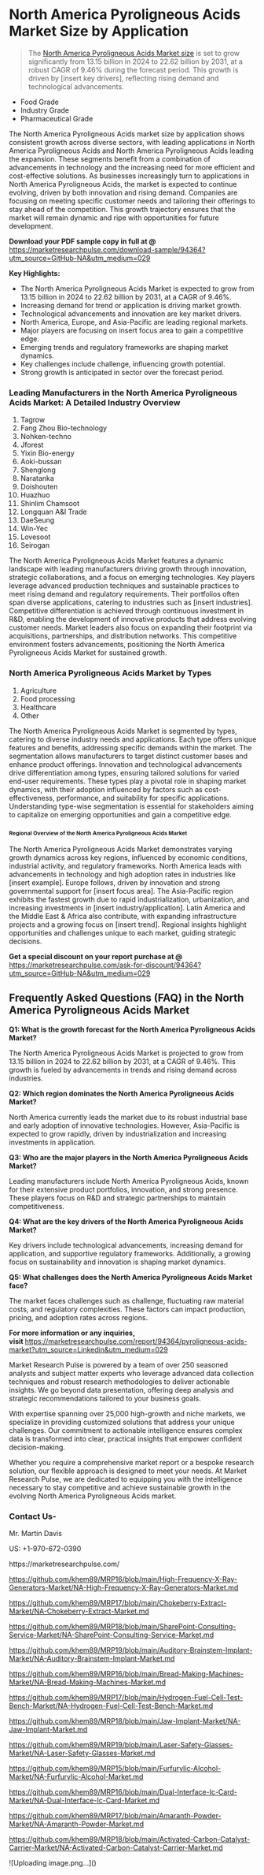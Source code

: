 <h1>North America Pyroligneous Acids Market&nbsp;Size by Application</h1><blockquote><p>The <a href="https://marketresearchpulse.com/download-sample/94364?utm_source=GitHub-NA&amp;utm_medium=029">North America Pyroligneous Acids Market size</a> is set to grow significantly from 13.15 billion in 2024 to 22.62 billion by 2031, at a robust CAGR of 9.46% during the forecast period. This growth is driven by [insert key drivers], reflecting rising demand and technological advancements.</p></blockquote><ul><li>Food Grade<li> Industry Grade<li> Pharmaceutical Grade</li></ul><p>The North America Pyroligneous Acids market size by application shows consistent growth across diverse sectors, with leading applications in North America Pyroligneous Acids and North America Pyroligneous Acids leading the expansion. These segments benefit from a combination of advancements in technology and the increasing need for more efficient and cost-effective solutions. As businesses increasingly turn to applications in North America Pyroligneous Acids, the market is expected to continue evolving, driven by both innovation and rising demand. Companies are focusing on meeting specific customer needs and tailoring their offerings to stay ahead of the competition. This growth trajectory ensures that the market will remain dynamic and ripe with opportunities for future development.</p><p><strong>Download your PDF sample copy in full at @ </strong><a href="https://marketresearchpulse.com/download-sample/94364?utm_source=GitHub-NA&amp;utm_medium=029">https://marketresearchpulse.com/download-sample/94364?utm_source=GitHub-NA&amp;utm_medium=029</a></p><p><strong>Key Highlights: </strong></p><ul><li>The North America Pyroligneous Acids Market is expected to grow from 13.15 billion in 2024 to 22.62 billion by 2031, at a CAGR of 9.46%.</li><li>Increasing demand for trend or application is driving market growth.</li><li>Technological advancements and innovation are key market drivers.</li><li>North America, Europe, and Asia-Pacific are leading regional markets.</li><li>Major players are focusing on insert focus area to gain a competitive edge.</li><li>Emerging trends and regulatory frameworks are shaping market dynamics.</li><li>Key challenges include challenge, influencing growth potential.</li><li>Strong growth is anticipated in sector over the forecast period.</li></ul><h3>Leading Manufacturers in the North America Pyroligneous Acids Market: A Detailed Industry Overview</h3><ol><li>Tagrow</li><li>Fang Zhou Bio-technology</li><li>Nohken-techno</li><li>Jforest</li><li>Yixin Bio-energy</li><li>Aoki-bussan</li><li>Shenglong</li><li>Naratanka</li><li>Doishouten</li><li>Huazhuo</li><li>Shinlim Chamsoot</li><li>Longquan A&I Trade</li><li>DaeSeung</li><li>Win-Yec</li><li>Lovesoot</li><li>Seirogan</li></ol><div class="flex max-w-full flex-col flex-grow"><div class="min-h-8 text-message flex w-full flex-col items-end gap-2 whitespace-normal break-words [.text-message+&amp;]:mt-5" dir="auto" data-message-author-role="assistant" data-message-id="fd8432e4-4910-450d-b182-61b7bfb0a01f" data-message-model-slug="gpt-4o"><div class="flex w-full flex-col gap-1 empty:hidden first:pt-[3px]"><div class="markdown prose w-full break-words dark:prose-invert light"><p>The North America Pyroligneous Acids Market features a dynamic landscape with leading manufacturers driving growth through innovation, strategic collaborations, and a focus on emerging technologies. Key players leverage advanced production techniques and sustainable practices to meet rising demand and regulatory requirements. Their portfolios often span diverse applications, catering to industries such as [insert industries]. Competitive differentiation is achieved through continuous investment in R&amp;D, enabling the development of innovative products that address evolving customer needs. Market leaders also focus on expanding their footprint via acquisitions, partnerships, and distribution networks. This competitive environment fosters advancements, positioning the North America Pyroligneous Acids Market for sustained growth.</p></div></div></div></div><h3>North America Pyroligneous Acids Market by Types</h3><ol><li>Agriculture<li> Food processing<li> Healthcare<li> Other</li></ol><div class="flex max-w-full flex-col flex-grow"><div class="min-h-8 text-message flex w-full flex-col items-end gap-2 whitespace-normal break-words [.text-message+&amp;]:mt-5" dir="auto" data-message-author-role="assistant" data-message-id="084470be-0bb7-4664-bddf-5156b4f41249" data-message-model-slug="gpt-4o-mini"><div class="flex w-full flex-col gap-1 empty:hidden first:pt-[3px]"><div class="markdown prose w-full break-words dark:prose-invert light"><p>The North America Pyroligneous Acids Market is segmented by types, catering to diverse industry needs and applications. Each type offers unique features and benefits, addressing specific demands within the market. The segmentation allows manufacturers to target distinct customer bases and enhance product offerings. Innovation and technological advancements drive differentiation among types, ensuring tailored solutions for varied end-user requirements. These types play a pivotal role in shaping market dynamics, with their adoption influenced by factors such as cost-effectiveness, performance, and suitability for specific applications. Understanding type-wise segmentation is essential for stakeholders aiming to capitalize on emerging opportunities and gain a competitive edge.</p></div></div></div></div><h3><span style="font-size: 11px;">Regional Overview of the North America Pyroligneous Acids Market</span></h3><div class="flex max-w-full flex-col flex-grow"><div class="min-h-8 text-message flex w-full flex-col items-end gap-2 whitespace-normal break-words [.text-message+&amp;]:mt-5" dir="auto" data-message-author-role="assistant" data-message-id="e9038762-ce64-4e30-91c9-9bd413514231" data-message-model-slug="gpt-4o-mini"><div class="flex w-full flex-col gap-1 empty:hidden first:pt-[3px]"><div class="markdown prose w-full break-words dark:prose-invert light"><p>The North America Pyroligneous Acids Market demonstrates varying growth dynamics across key regions, influenced by economic conditions, industrial activity, and regulatory frameworks. North America leads with advancements in technology and high adoption rates in industries like [insert example]. Europe follows, driven by innovation and strong governmental support for [insert focus area]. The Asia-Pacific region exhibits the fastest growth due to rapid industrialization, urbanization, and increasing investments in [insert industry/application]. Latin America and the Middle East &amp; Africa also contribute, with expanding infrastructure projects and a growing focus on [insert trend]. Regional insights highlight opportunities and challenges unique to each market, guiding strategic decisions.</p></div></div></div></div><p><strong>Get a special discount on your report purchase at @ </strong><a href="https://marketresearchpulse.com/ask-for-discount/94364?utm_source=GitHub-NA&amp;utm_medium=029">https://marketresearchpulse.com/ask-for-discount/94364?utm_source=GitHub-NA&amp;utm_medium=029</a></p><h2>Frequently Asked Questions (FAQ) in the North America Pyroligneous Acids Market</h2><p><strong>Q1: What is the growth forecast for the North America Pyroligneous Acids Market?</strong></p><p>The North America Pyroligneous Acids Market is projected to grow from 13.15 billion in 2024 to 22.62 billion by 2031, at a CAGR of 9.46%. This growth is fueled by advancements in trends and rising demand across industries.</p><p><strong>Q2: Which region dominates the North America Pyroligneous Acids Market?</strong></p><p>North America currently leads the market due to its robust industrial base and early adoption of innovative technologies. However, Asia-Pacific is expected to grow rapidly, driven by industrialization and increasing investments in application.</p><p><strong>Q3: Who are the major players in the North America Pyroligneous Acids Market?</strong></p><p>Leading manufacturers include North America Pyroligneous Acids, known for their extensive product portfolios, innovation, and strong presence. These players focus on R&amp;D and strategic partnerships to maintain competitiveness.</p><p><strong>Q4: What are the key drivers of the North America Pyroligneous Acids Market?</strong></p><p>Key drivers include technological advancements, increasing demand for application, and supportive regulatory frameworks. Additionally, a growing focus on sustainability and innovation is shaping market dynamics.</p><p><strong>Q5: What challenges does the North America Pyroligneous Acids Market face?</strong></p><p>The market faces challenges such as challenge, fluctuating raw material costs, and regulatory complexities. These factors can impact production, pricing, and adoption rates across regions.</p><p><strong>For more information or any inquiries, visit&nbsp;</strong><a href="https://marketresearchpulse.com/report/94364/pyroligneous-acids-market?utm_source=Linkedin&utm_medium=029">https://marketresearchpulse.com/report/94364/pyroligneous-acids-market?utm_source=Linkedin&utm_medium=029</a></p><p>Market Research Pulse is powered by a team of over 250 seasoned analysts and subject matter experts who leverage advanced data collection techniques and robust research methodologies to deliver actionable insights. We go beyond data presentation, offering deep analysis and strategic recommendations tailored to your business goals.</p><p>With expertise spanning over 25,000 high-growth and niche markets, we specialize in providing customized solutions that address your unique challenges. Our commitment to actionable intelligence ensures complex data is transformed into clear, practical insights that empower confident decision-making.</p><p>Whether you require a comprehensive market report or a bespoke research solution, our flexible approach is designed to meet your needs. At Market Research Pulse, we are dedicated to equipping you with the intelligence necessary to stay competitive and achieve sustainable growth in the evolving North America Pyroligneous Acids market.</p><h3><strong>Contact Us-</strong></h3><p>Mr. Martin Davis</p><p>US: +1-970-672-0390</p><p>https://marketresearchpulse.com/</p><p><a href="https://github.com/khem89/MRP16/blob/main/High-Frequency-X-Ray-Generators-Market/NA-High-Frequency-X-Ray-Generators-Market.md">https://github.com/khem89/MRP16/blob/main/High-Frequency-X-Ray-Generators-Market/NA-High-Frequency-X-Ray-Generators-Market.md</a></p><p><a href="https://github.com/khem89/MRP17/blob/main/Chokeberry-Extract-Market/NA-Chokeberry-Extract-Market.md">https://github.com/khem89/MRP17/blob/main/Chokeberry-Extract-Market/NA-Chokeberry-Extract-Market.md</a></p><p><a href="https://github.com/khem89/MRP18/blob/main/SharePoint-Consulting-Service-Market/NA-SharePoint-Consulting-Service-Market.md">https://github.com/khem89/MRP18/blob/main/SharePoint-Consulting-Service-Market/NA-SharePoint-Consulting-Service-Market.md</a></p><p><a href="https://github.com/khem89/MRP19/blob/main/Auditory-Brainstem-Implant-Market/NA-Auditory-Brainstem-Implant-Market.md">https://github.com/khem89/MRP19/blob/main/Auditory-Brainstem-Implant-Market/NA-Auditory-Brainstem-Implant-Market.md</a></p><p><a href="https://github.com/khem89/MRP16/blob/main/Bread-Making-Machines-Market/NA-Bread-Making-Machines-Market.md">https://github.com/khem89/MRP16/blob/main/Bread-Making-Machines-Market/NA-Bread-Making-Machines-Market.md</a></p><p><a href="https://github.com/khem89/MRP17/blob/main/Hydrogen-Fuel-Cell-Test-Bench-Market/NA-Hydrogen-Fuel-Cell-Test-Bench-Market.md">https://github.com/khem89/MRP17/blob/main/Hydrogen-Fuel-Cell-Test-Bench-Market/NA-Hydrogen-Fuel-Cell-Test-Bench-Market.md</a></p><p><a href="https://github.com/khem89/MRP18/blob/main/Jaw-Implant-Market/NA-Jaw-Implant-Market.md">https://github.com/khem89/MRP18/blob/main/Jaw-Implant-Market/NA-Jaw-Implant-Market.md</a></p><p><a href="https://github.com/khem89/MRP19/blob/main/Laser-Safety-Glasses-Market/NA-Laser-Safety-Glasses-Market.md">https://github.com/khem89/MRP19/blob/main/Laser-Safety-Glasses-Market/NA-Laser-Safety-Glasses-Market.md</a></p><p><a href="https://github.com/khem89/MRP15/blob/main/Furfurylic-Alcohol-Market/NA-Furfurylic-Alcohol-Market.md">https://github.com/khem89/MRP15/blob/main/Furfurylic-Alcohol-Market/NA-Furfurylic-Alcohol-Market.md</a></p><p><a href="https://github.com/khem89/MRP16/blob/main/Dual-Interface-Ic-Card-Market/NA-Dual-Interface-Ic-Card-Market.md">https://github.com/khem89/MRP16/blob/main/Dual-Interface-Ic-Card-Market/NA-Dual-Interface-Ic-Card-Market.md</a></p><p><a href="https://github.com/khem89/MRP17/blob/main/Amaranth-Powder-Market/NA-Amaranth-Powder-Market.md">https://github.com/khem89/MRP17/blob/main/Amaranth-Powder-Market/NA-Amaranth-Powder-Market.md</a></p><p><a href="https://github.com/khem89/MRP18/blob/main/Activated-Carbon-Catalyst-Carrier-Market/NA-Activated-Carbon-Catalyst-Carrier-Market.md">https://github.com/khem89/MRP18/blob/main/Activated-Carbon-Catalyst-Carrier-Market/NA-Activated-Carbon-Catalyst-Carrier-Market.md</a></p>
![Uploading image.png…]()

